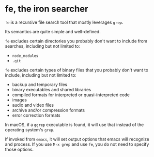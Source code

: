 # fe, the iron searcher

`fe` is a recursive file search tool that mostly leverages `grep`.

Its semantics are quite simple and well-defined.

`fe` excludes certain directories you probably don't want to include
from searches, including but not limited to:

-   `node_modules`
-   `.git`

`fe` excludes certain types of binary files that you probably don't
want to include, including but not limited to:

-   backup and temporary files
-   binary executables and shared libraries
-   compiled formats for interpreted or quasi-interpreted code
-   images
-   audio and video files
-   archive and/or compression formats
-   error correction formats

In macOS, if a `ggrep` executable is found, it will use that instead
of the operating system's `grep`.

If invoked from `emacs`, it will set output options that emacs will
recognize and process.  If you use `M-x grep` and use `fe`, you do not
need to specify those options.

